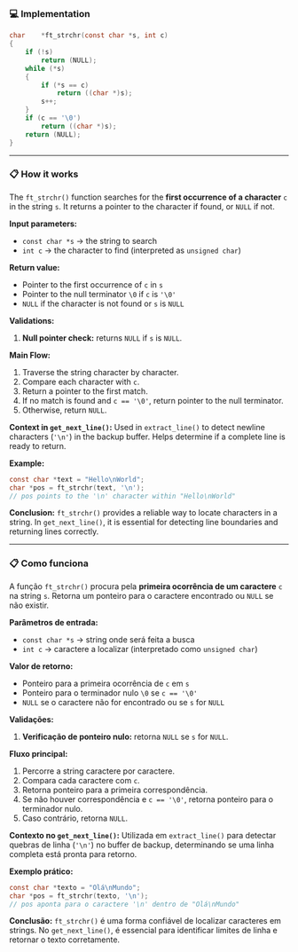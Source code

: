 ### 💻 Implementation

```c
char	*ft_strchr(const char *s, int c)
{
	if (!s)
		return (NULL);
	while (*s)
	{
		if (*s == c)
			return ((char *)s);
		s++;
	}
	if (c == '\0')
		return ((char *)s);
	return (NULL);
}
```

---

### 📋 How it works

The `ft_strchr()` function searches for the **first occurrence of a character** `c` in the string `s`. It returns a pointer to the character if found, or `NULL` if not.

**Input parameters:**

* `const char *s` → the string to search
* `int c` → the character to find (interpreted as `unsigned char`)

**Return value:**

* Pointer to the first occurrence of `c` in `s`
* Pointer to the null terminator `\0` if `c` is `'\0'`
* `NULL` if the character is not found or `s` is `NULL`

**Validations:**

1. **Null pointer check:** returns `NULL` if `s` is `NULL`.

**Main Flow:**

1. Traverse the string character by character.
2. Compare each character with `c`.
3. Return a pointer to the first match.
4. If no match is found and `c == '\0'`, return pointer to the null terminator.
5. Otherwise, return `NULL`.

**Context in `get_next_line()`:**
Used in `extract_line()` to detect newline characters (`'\n'`) in the backup buffer. Helps determine if a complete line is ready to return.

**Example:**

```c
const char *text = "Hello\nWorld";
char *pos = ft_strchr(text, '\n');
// pos points to the '\n' character within "Hello\nWorld"
```

**Conclusion:**
`ft_strchr()` provides a reliable way to locate characters in a string. In `get_next_line()`, it is essential for detecting line boundaries and returning lines correctly.

---

### 📋 Como funciona

A função `ft_strchr()` procura pela **primeira ocorrência de um caractere** `c` na string `s`. Retorna um ponteiro para o caractere encontrado ou `NULL` se não existir.

**Parâmetros de entrada:**

* `const char *s` → string onde será feita a busca
* `int c` → caractere a localizar (interpretado como `unsigned char`)

**Valor de retorno:**

* Ponteiro para a primeira ocorrência de `c` em `s`
* Ponteiro para o terminador nulo `\0` se `c == '\0'`
* `NULL` se o caractere não for encontrado ou se `s` for `NULL`

**Validações:**

1. **Verificação de ponteiro nulo:** retorna `NULL` se `s` for `NULL`.

**Fluxo principal:**

1. Percorre a string caractere por caractere.
2. Compara cada caractere com `c`.
3. Retorna ponteiro para a primeira correspondência.
4. Se não houver correspondência e `c == '\0'`, retorna ponteiro para o terminador nulo.
5. Caso contrário, retorna `NULL`.

**Contexto no `get_next_line()`:**
Utilizada em `extract_line()` para detectar quebras de linha (`'\n'`) no buffer de backup, determinando se uma linha completa está pronta para retorno.

**Exemplo prático:**

```c
const char *texto = "Olá\nMundo";
char *pos = ft_strchr(texto, '\n');
// pos aponta para o caractere '\n' dentro de "Olá\nMundo"
```

**Conclusão:**
`ft_strchr()` é uma forma confiável de localizar caracteres em strings. No `get_next_line()`, é essencial para identificar limites de linha e retornar o texto corretamente.
